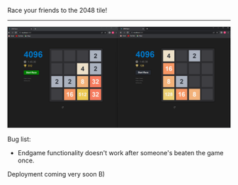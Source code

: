 Race your friends to the 2048 tile!

---

![](img\demo.png)

Bug list:
* Endgame functionality doesn't work after someone's beaten the game once.

Deployment coming very soon B)
